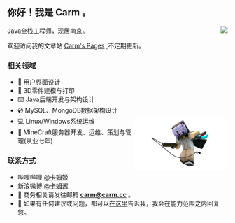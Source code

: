 ## 你好！我是 **Carm** 。
<img align="right" src="https://github-readme-stats.vercel.app/api?username=CarmJos&show_icons=true&locale=cn&count_private=true&disable_animations=true&shide_title=false&icon_color=8b658b&ring_color=8b658b&theme=dark" />

Java全栈工程师，现居南京。

欢迎访问我的文章站 [Carm's Pages](https://pages.carm.cc) ,不定期更新。

### 相关领域

- 🎥 用户界面设计
- 📐 3D零件建模与打印
- ⌨️ Java后端开发与架构设计
- 💿 MySQL、MongoDB数据架构设计
- 💻 Linux/Windows系统运维<img align="right" height=45% width=45% src="https://github.com/CarmJos/CarmJos/blob/main/img/minecraft/3d-render/rd-2.png" />
- 💎 MineCraft服务器开发、运维、策划与管理(从业七年)

### 联系方式
- 哔哩哔哩 [@卡姆姬](https://space.bilibili.com/14172948)
- 新浪微博 [@卡姆酱](https://weibo.com/2631818190)
- 📧 商务相关请发往邮箱 **carm@carm.cc** 。
- 💬 如果有任何建议或问题，都可以[在这里](https://github.com/CarmJos/CarmJos/issues)告诉我，我会在能力范围之内回复您。

<!--使用协议： 若您喜欢本介绍页的排版设计，想要直接使用，请在文件最后注释中添加我的ID与GitHub主页地址，如下一行所示。-->
<!--文章排版来自 @CarmJos https://github.com/CarmJos (请勿删除本行)-->
